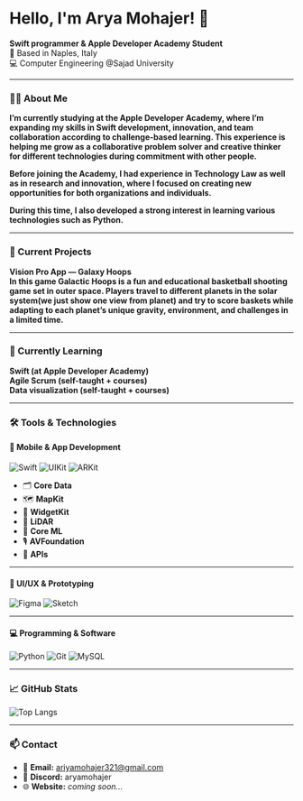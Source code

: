 # Hello, I'm Arya Mohajer! 👋



**Swift programmer & Apple Developer Academy Student**  
📍 Based in Naples, Italy  
💻 Computer Engineering @Sajad University

---

### 👩‍💻 About Me
**I’m currently studying at the Apple Developer Academy, where I’m expanding my skills in Swift development, innovation, and team collaboration according to challenge-based learning. This experience is helping me grow as a collaborative problem solver and creative thinker for different technologies during commitment with other people.**

**Before joining the Academy, I had experience in Technology Law as well as in research and innovation, where I focused on creating new opportunities for both organizations and individuals.**

**During this time, I also developed a strong interest in learning various technologies such as Python.**

---

### 🚀 Current Projects
**Vision Pro App — Galaxy Hoops**  
**In this game Galactic Hoops is a fun and educational basketball shooting game set in outer space. Players travel to different planets in the solar system(we just show one view from planet) and try to score baskets while adapting to each planet’s unique gravity, environment, and challenges in a limited time.**

---


### 🌱 Currently Learning  
**Swift (at Apple Developer Academy)**  
**Agile Scrum (self-taught + courses)**  
**Data visualization (self-taught + courses)**

---


### 🛠 Tools & Technologies

#### 📱 Mobile & App Development
![Swift](https://img.shields.io/badge/-Swift-orange?logo=swift&logoColor=white)
![UIKit](https://img.shields.io/badge/-UIKit-black?logo=apple&logoColor=white)
![ARKit](https://img.shields.io/badge/-ARKit-blue?logo=apple&logoColor=white)

- 🗂️ **Core Data**
- 🗺️ **MapKit**
- 🧩 **WidgetKit**
- 📡 **LiDAR**
- 🤖 **Core ML**
- 🎙️ **AVFoundation**
- 🔗 **APIs**

---

#### 🎨 UI/UX & Prototyping
![Figma](https://img.shields.io/badge/-Figma-333?logo=figma)
![Sketch](https://img.shields.io/badge/-Sketch-F7B500?logo=sketch&logoColor=white)

---

#### 💻 Programming & Software
![Python](https://img.shields.io/badge/-Python-3776AB?logo=python&logoColor=white)
![Git](https://img.shields.io/badge/-Git-F05032?logo=git&logoColor=white)
![MySQL](https://img.shields.io/badge/-MySQL-4479A1?logo=mysql&logoColor=white)

---

### 📈 GitHub Stats
![Top Langs](https://github-readme-stats.vercel.app/api/top-langs/?username=kimiakarbin&layout=compact)

---

### 📫 Contact

- 📧 **Email:** [ariyamohajer321@gmail.com](mailto:ariyamohajer321@gmail.com)  
- 💬 **Discord:** aryamohajer  
- 🌐 **Website:** *coming soon...*
